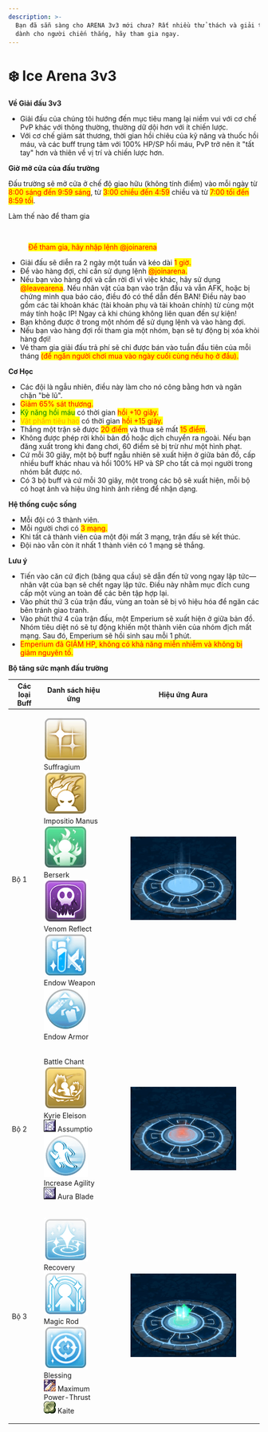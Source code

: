 ```yaml
---
description: >-
  Bạn đã sẵn sàng cho ARENA 3v3 mới chưa? Rất nhiều thử thách và giải thưởng lớn
  dành cho người chiến thắng, hãy tham gia ngay.
---
```


# ❄️ Ice Arena 3v3

**Về Giải đấu 3v3**

* Giải đấu của chúng tôi hướng đến mục tiêu mang lại niềm vui với cơ chế PvP khác với thông thường, thường dữ dội hơn với ít chiến lược.
*
  Với cơ chế giảm sát thương, thời gian hồi chiêu của kỹ năng và thuốc hồi máu, và các buff trung tâm với 100% HP/SP hồi máu, PvP trở nên ít "tất tay" hơn và thiên về vị trí và chiến lược hơn.

**Giờ mở cửa của đấu trường**

Đấu trường sẽ mở cửa ở chế độ giao hữu (không tính điểm) vào mỗi ngày từ <mark style="color:red;">8:00 sáng đến 9:59 sáng</mark>, từ <mark style="color:red;">3:00 chiều đến 4:59</mark> chiều và từ <mark style="color:red;">7:00 tối đến 8:59 tối</mark>.

Làm thế nào để tham gia

<figure><img src=".gitbook/assets/123.gif" alt=""><figcaption><p><mark style="color:red;">Để tham gia, hãy nhập lệnh @joinarena</mark></p></figcaption></figure>

* Giải đấu sẽ diễn ra 2 ngày một tuần và kéo dài <mark style="color:red;">1 giờ.</mark>
*
  Để vào hàng đợi, chỉ cần sử dụng lệnh <mark style="color:red;">@joinarena.</mark>
*
  Nếu bạn vào hàng đợi và cần rời đi vì việc khác, hãy sử dụng <mark style="color:red;">@leavearena</mark>. Nếu nhân vật của bạn vào trận đấu và vẫn AFK, hoặc bị chứng minh qua báo cáo, điều đó có thể dẫn đến BAN! Điều này bao gồm các tài khoản khác (tài khoản phụ và tài khoản chính) từ cùng một máy tính hoặc IP! Ngay cả khi chúng không liên quan đến sự kiện!
*
  Bạn không được ở trong một nhóm để sử dụng lệnh và vào hàng đợi.
*
  Nếu bạn vào hàng đợi rồi tham gia một nhóm, bạn sẽ tự động bị xóa khỏi hàng đợi!
*
  Vé tham gia giải đấu trả phí sẽ chỉ được bán vào tuần đầu tiên của mỗi tháng <mark style="color:red;">(để ngăn người chơi mua vào ngày cuối cùng nếu họ ở đầu).</mark>

**Cơ Học**

* Các đội là ngẫu nhiên, điều này làm cho nó công bằng hơn và ngăn chặn "bè lũ".
* <mark style="color:red;">Giảm 65% sát thương.</mark>
*  <mark style="color:green;">Kỹ năng hồi máu</mark> có thời gian <mark style="color:red;">hồi +10 giây.</mark>
*  <mark style="color:orange;">Vật phẩm tiêu hao</mark> có thời gian <mark style="color:red;">hồi +15 giây.</mark>
*
  Thắng một trận sẽ được <mark style="color:red;">20 điểm</mark> và thua sẽ mất <mark style="color:red;">15 điểm</mark>.
*
  Không được phép rời khỏi bản đồ hoặc dịch chuyển ra ngoài. Nếu bạn đăng xuất trong khi đang chơi, 60 điểm sẽ bị trừ như một hình phạt.
*
  Cứ mỗi 30 giây, một bộ buff ngẫu nhiên sẽ xuất hiện ở giữa bản đồ, cấp nhiều buff khác nhau và hồi 100% HP và SP cho tất cả mọi người trong nhóm bắt được nó.
*
  Có 3 bộ buff và cứ mỗi 30 giây, một trong các bộ sẽ xuất hiện, mỗi bộ có hoạt ảnh và hiệu ứng hình ảnh riêng để nhận dạng.

**Hệ thống cuộc sống**

* Mỗi đội có 3 thành viên.
*
  Mỗi người chơi có <mark style="color:red;">3 mạng.</mark>
*
  Khi tất cả thành viên của một đội mất 3 mạng, trận đấu sẽ kết thúc.
*
  Đội nào vẫn còn ít nhất 1 thành viên có 1 mạng sẽ thắng.



**Lưu ý**

* Tiến vào căn cứ địch (băng qua cầu) sẽ dẫn đến tử vong ngay lập tức—nhân vật của bạn sẽ chết ngay lập tức. Điều này nhằm mục đích cung cấp một vùng an toàn để các bên tập hợp lại.
* Vào phút thứ 3 của trận đấu, vùng an toàn sẽ bị vô hiệu hóa để ngăn các bên tránh giao tranh.
* Vào phút thứ 4 của trận đấu, một Emperium sẽ xuất hiện ở giữa bản đồ. Nhóm tiêu diệt nó sẽ tự động khiến một thành viên của nhóm địch mất mạng. Sau đó, Emperium sẽ hồi sinh sau mỗi 1 phút.
* <mark style="color:red;">Emperium đã GIẢM HP, không có khả năng miễn nhiễm và không bị giảm nguyên tố.</mark>



**Bộ tăng sức mạnh đấu trường**

| Các loại Buff | Danh sách hiệu ứng                                                                                                                                                                                                                                                                                                                                                                                                                                                                                                                                                                                                      | Hiệu ứng Aura                                                                                          |
| ------------- | ----------------------------------------------------------------------------------------------------------------------------------------------------------------------------------------------------------------------------------------------------------------------------------------------------------------------------------------------------------------------------------------------------------------------------------------------------------------------------------------------------------------------------------------------------------------------------------------------------------------------- | ------------------------------------------------------------------------------------------------------ |
| Bộ 1          | <p><img src=".gitbook/assets/image (6) (1) (1) (1).png" alt="" data-size="line"> Suffragium<br><img src=".gitbook/assets/image (3) (1) (1) (1).png" alt="" data-size="line"> Impositio Manus<br><img src=".gitbook/assets/image (1) (1) (1) (1) (1) (1) (1) (1).png" alt="" data-size="line"> Berserk<br><img src=".gitbook/assets/image (2) (1) (1) (1) (1) (1) (1) (1).png" alt="" data-size="line"> Venom Reflect<br><img src=".gitbook/assets/image (3) (1) (1) (1) (1).png" alt="" data-size="line"> Endow Weapon<br><img src=".gitbook/assets/image (4) (1) (1) (1).png" alt="" data-size="line"> Endow Armor</p> | <div><figure><img src=".gitbook/assets/33 (1) (1).gif" alt=""><figcaption></figcaption></figure></div> |
| Bộ 2          | <p> Battle Chant<br><img src=".gitbook/assets/image (7) (1) (1) (1).png" alt="" data-size="line"> Kyrie Eleison<br><img src=".gitbook/assets/image (8) (1) (1) (1).png" alt=""> Assumptio<br><img src=".gitbook/assets/image (9) (1) (1) (1).png" alt="" data-size="line"> Increase Agility<br><img src=".gitbook/assets/image (10) (1) (1) (1).png" alt=""> Aura Blade</p>                                                                                                                                                                                                                                             | <div><figure><img src=".gitbook/assets/44 (1) (1).gif" alt=""><figcaption></figcaption></figure></div> |
| Bộ 3          | <p><img src=".gitbook/assets/image (15) (1) (1) (1).png" alt="" data-size="line"> Recovery<br><img src=".gitbook/assets/image (11) (1) (1) (1).png" alt="" data-size="line"> Magic Rod<br><img src=".gitbook/assets/image (12) (1) (1) (1).png" alt="" data-size="line"> Blessing<br><img src=".gitbook/assets/image (13) (1) (1) (1).png" alt=""> Maximum Power-Thrust<br><img src=".gitbook/assets/image (14) (1) (1) (1).png" alt=""> Kaite</p>                                                                                                                                                                      | <div><figure><img src=".gitbook/assets/55 (1).gif" alt=""><figcaption></figcaption></figure></div>     |
